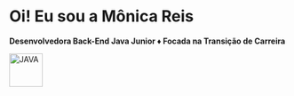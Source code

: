 # Oi! Eu sou a Mônica Reis

**Desenvolvedora Back-End Java Junior ♦ Focada na Transição de Carreira**

<img alt="JAVA" title="Java" width="60px" src="https://img.shields.io/badge/Java-ED8B00?style=for-the-badge&logo=java&logoColor=white">

<!--
**monicagmreis/monicagmreis** is a ✨ _special_ ✨ repository because its `README.md` (this file) appears on your GitHub profile.

Here are some ideas to get you started:

- 🔭 I’m currently working on ...
- 🌱 I’m currently learning ...
- 👯 I’m looking to collaborate on ...
- 🤔 I’m looking for help with ...
- 💬 Ask me about ...
- 📫 How to reach me: ...
- 😄 Pronouns: ...
- ⚡ Fun fact: ...
-->
